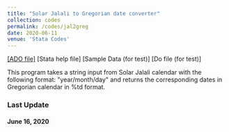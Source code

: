 ```yaml
---
title: "Solar Jalali to Gregorian date converter"
collection: codes
permalink: /codes/jal2greg
date: 2020-06-11
venue: 'Stata Codes'
---
```


[[ADO file]](https://www.dropbox.com/s/ct3wpxx4357qrk4/jal2greg.ado?dl=0)
[Stata help file]
[Sample Data (for test)]
[Do file (for test)]

This program takes a string input from Solar Jalali calendar with the following format: "year/month/day" and returns the corresponding dates in Gregorian calendar in %td format.

### Last Update
#### June 16, 2020
